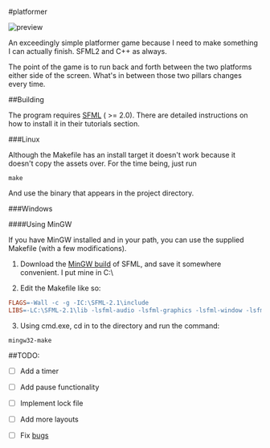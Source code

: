 #platformer

![preview](https://raw.github.com/kirbyman62/platformer/master/preview.png)

An exceedingly simple platformer game because I need to make something I can actually finish. SFML2 and C++ as always.

The point of the game is to run back and forth between the two platforms either side of the screen. What's in between those two pillars changes every time.

##Building

The program requires [SFML](http://www.sfml-dev.org) ( >= 2.0). There are detailed instructions on how to install it in their tutorials section.

###Linux

Although the Makefile has an install target it doesn't work because it doesn't copy the assets over. For the time being, just run

```
make
```

And use the binary that appears in the project directory.

###Windows

####Using MinGW

If you have MinGW installed and in your path, you can use the supplied Makefile (with a few modifications).

1) Download the [MinGW build](http://sfml-dev.org/download/sfml/2.1/SFML-2.1-windows-gcc-4.7-mingw-32bits.zip) 
of SFML, and save it somewhere convenient. I put mine in C:\

2) Edit the Makefile like so:

```Makefile
FLAGS=-Wall -c -g -IC:\SFML-2.1\include
LIBS=-LC:\SFML-2.1\lib -lsfml-audio -lsfml-graphics -lsfml-window -lsfml-system
```

3) Using cmd.exe, cd in to the directory and run the command:

```
mingw32-make
```

##TODO:

- [ ] Add a timer

- [ ] Add pause functionality

- [ ] Implement lock file

- [ ] Add more layouts

- [ ] Fix [bugs](https://github.com/kirbyman62/platformer/issues)
